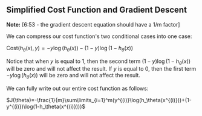 ## Simplified Cost Function and Gradient Descent

**Note:** [6:53 - the gradient descent equation should have a 1/m factor]

We can compress our cost function's two conditional cases into one case:

$\text{Cost}(h_\theta(x),y)=-y\log(h_\theta(x))-(1-y)\log(1-h_\theta(x))$

Notice that when $y$ is equal to $1$, then the second term $(1-y)\log(1-h_\theta(x))$ will be zero and will not affect the result. If $y$ is equal to $0$, then the first term $-y\log(h_\theta(x))$ will be zero and will not affect the result.

We can fully write out our entire cost function as follows:

$J(\theta)=-\frac{1}{m}\sum\limits_{i=1}^m(y^{(i)}\log(h_\theta(x^{(i)}))+(1-y^{(i)})\log(1-h_\theta(x^{(i)})))$
